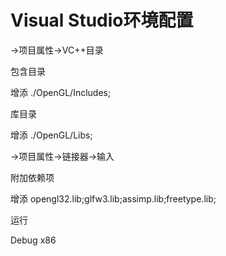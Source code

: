 # Visual Studio环境配置
->项目属性->VC++目录

包含目录

增添 ./OpenGL/Includes;

库目录

增添 ./OpenGL/Libs;

->项目属性->链接器->输入

附加依赖项

增添 opengl32.lib;glfw3.lib;assimp.lib;freetype.lib;


运行

Debug x86
